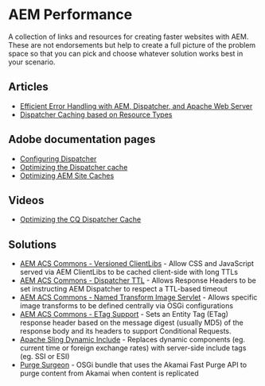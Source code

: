 # AEM Performance
A collection of links and resources for creating faster websites with AEM. These are not endorsements but help to create a full picture of the problem space so that you can pick and choose whatever solution works best in your scenario.

## Articles
* [Efficient Error Handling with AEM, Dispatcher, and Apache Web Server](https://experiencemanaged.com/posts/efficient-error-handling-with-aem-dispatcher-and-apache-web-server.html)
* [Dispatcher Caching based on Resource Types](https://medium.com/@preeti.bhaya/dispatcher-caching-based-on-resource-types-afc712e6f5ef)

## Adobe documentation pages
* [Configuring Dispatcher](https://docs.adobe.com/content/help/en/experience-manager-dispatcher/using/configuring/dispatcher-configuration.html)
* [Optimizing the Dispatcher cache](https://helpx.adobe.com/experience-manager/kb/optimizing-the-dispatcher-cache.html)
* [Optimizing AEM Site Caches](https://helpx.adobe.com/experience-manager/kb/optimizing-aem-site-caches.html)

## Videos
* [Optimizing the CQ Dispatcher Cache](https://my.adobeconnect.com/p7th2gf8k43)

## Solutions
* [AEM ACS Commons - Versioned ClientLibs](https://adobe-consulting-services.github.io/acs-aem-commons/features/versioned-clientlibs/index.html) - Allow CSS and JavaScript served via AEM ClientLibs to be cached client-side with long TTLs
* [AEM ACS Commons - Dispatcher TTL](https://adobe-consulting-services.github.io/acs-aem-commons/features/dispatcher-ttl/index.html) - Allows Response Headers to be set instructing AEM Dispatcher to respect a TTL-based timeout
* [AEM ACS Commons - Named Transform Image Servlet](https://adobe-consulting-services.github.io/acs-aem-commons/features/named-image-transform/index.html) - Allows specific image transforms to be defined centrally via OSGi configurations
* [AEM ACS Commons - ETag Support](https://adobe-consulting-services.github.io/acs-aem-commons/features/etag/index.html) - Sets an Entity Tag (ETag) response header based on the message digest (usually MD5) of the response body and its headers to support Conditional Requests.
* [Apache Sling Dynamic Include](https://sling.apache.org/documentation/bundles/dynamic-includes.html) - Replaces dynamic components (eg. current time or foreign exchange rates) with server-side include tags (eg. SSI or ESI)
* [Purge Surgeon](https://github.com/AvionosLLC/purge-surgeon) - OSGi bundle that uses the Akamai Fast Purge API to purge content from Akamai when content is replicated
